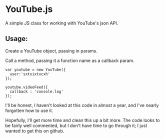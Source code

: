 YouTube.js
==========

A simple JS class for working with YouTube's json API.

Usage:
------

Create a YouTube object, passing in params.

Call a method, passing it a function name as a callback param. 

    var youtube = new YouTube({
      user:'sxtxixtxcxh'
    });

    youtube.videoFeed({
      callback : 'console.log'
    });
    
I'll be honest, I haven't looked at this code in almost a year, and I've nearly forgotten how to use it.

Hopefully, I'll get more time and clean this up a bit more. The code looks to be fairly well commented, but I don't have time to go through it; I just wanted to get this on github.